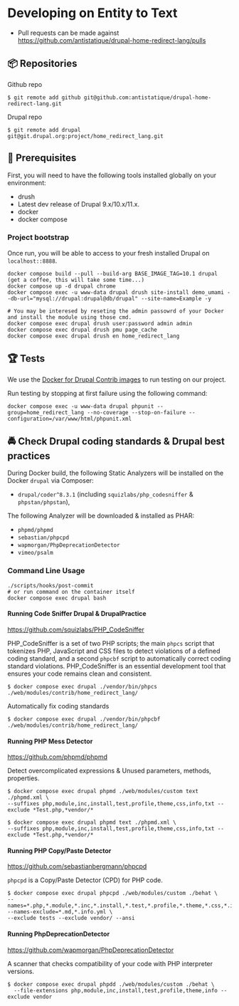 # Developing on Entity to Text

* Pull requests can be made against
https://github.com/antistatique/drupal-home-redirect-lang/pulls

## 📦 Repositories

Github repo

  ```
  $ git remote add github git@github.com:antistatique/drupal-home-redirect-lang.git
  ```

Drupal repo

  ```
  $ git remote add drupal git@git.drupal.org:project/home_redirect_lang.git
  ```

## 🔧 Prerequisites

First, you will need to have the following tools installed
globally on your environment:

  * drush
  * Latest dev release of Drupal 9.x/10.x/11.x.
  * docker
  * docker compose

### Project bootstrap

Once run, you will be able to access to your fresh installed Drupal on `localhost::8888`.

    docker compose build --pull --build-arg BASE_IMAGE_TAG=10.1 drupal
    (get a coffee, this will take some time...)
    docker compose up -d drupal chrome
    docker compose exec -u www-data drupal drush site-install demo_umami --db-url="mysql://drupal:drupal@db/drupal" --site-name=Example -y

    # You may be interesed by reseting the admin passowrd of your Docker and install the module using those cmd.
    docker compose exec drupal drush user:password admin admin
    docker compose exec drupal drush pmu page_cache
    docker compose exec drupal drush en home_redirect_lang

## 🏆 Tests

We use the [Docker for Drupal Contrib images](https://hub.docker.com/r/wengerk/drupal-for-contrib) to run testing on our project.

Run testing by stopping at first failure using the following command:

    docker compose exec -u www-data drupal phpunit --group=home_redirect_lang --no-coverage --stop-on-failure --configuration=/var/www/html/phpunit.xml

## 🚔 Check Drupal coding standards & Drupal best practices

During Docker build, the following Static Analyzers will be installed on the Docker `drupal` via Composer:

- `drupal/coder^8.3.1`  (including `squizlabs/php_codesniffer` & `phpstan/phpstan`),

The following Analyzer will be downloaded & installed as PHAR:

- `phpmd/phpmd`
- `sebastian/phpcpd`
- `wapmorgan/PhpDeprecationDetector`
- `vimeo/psalm`

### Command Line Usage

    ./scripts/hooks/post-commit
    # or run command on the container itself
    docker compose exec drupal bash

#### Running Code Sniffer Drupal & DrupalPractice

https://github.com/squizlabs/PHP_CodeSniffer

PHP_CodeSniffer is a set of two PHP scripts; the main `phpcs` script that tokenizes PHP, JavaScript and CSS files to
detect violations of a defined coding standard, and a second `phpcbf` script to automatically correct coding standard
violations.
PHP_CodeSniffer is an essential development tool that ensures your code remains clean and consistent.

  ```
  $ docker compose exec drupal ./vendor/bin/phpcs ./web/modules/contrib/home_redirect_lang/
  ```

Automatically fix coding standards

  ```
  $ docker compose exec drupal ./vendor/bin/phpcbf ./web/modules/contrib/home_redirect_lang/
  ```

#### Running PHP Mess Detector

https://github.com/phpmd/phpmd

Detect overcomplicated expressions & Unused parameters, methods, properties.

  ```
  $ docker compose exec drupal phpmd ./web/modules/custom text ./phpmd.xml \
  --suffixes php,module,inc,install,test,profile,theme,css,info,txt --exclude *Test.php,*vendor/*
  ```

  ```
  $ docker compose exec drupal phpmd text ./phpmd.xml \
  --suffixes php,module,inc,install,test,profile,theme,css,info,txt --exclude *Test.php,*vendor/*
  ```

#### Running PHP Copy/Paste Detector

https://github.com/sebastianbergmann/phpcpd

`phpcpd` is a Copy/Paste Detector (CPD) for PHP code.

  ```
  $ docker compose exec drupal phpcpd ./web/modules/custom ./behat \
--names=*.php,*.module,*.inc,*.install,*.test,*.profile,*.theme,*.css,*.info,*.txt --names-exclude=*.md,*.info.yml \
--exclude tests --exclude vendor/ --ansi
  ```

#### Running PhpDeprecationDetector

https://github.com/wapmorgan/PhpDeprecationDetector

A scanner that checks compatibility of your code with PHP interpreter versions.

  ```
  $ docker compose exec drupal phpdd ./web/modules/custom ./behat \
    --file-extensions php,module,inc,install,test,profile,theme,info --exclude vendor
  ```
